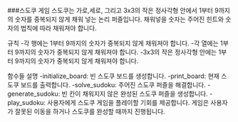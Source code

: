 ###스도쿠 게임
스도쿠는 가로,세로, 그리고 3x3의 작은 정사각형 안에서 1부터 9까지의 숫자를 중복되지 않게 채워 넣는 논리 퍼즐입니다. 채워넣을 숫자는 주어진 힌트와 숫자의 법칙에 따라 채워져야 합니다.

규칙
-각 행에는 1부터 9까지의 숫자가 중복되지 않게 채워져야 합니다.
-각 열에는 1부터 9까지의 숫자가 중복되지 않게 채워져야 합니다.
-3x3의 작은 정사각형 안에는 1부터 9까지의 숫자가 중복되지 않게 채워져야 합니다.

함수들 설명
-initialize_board: 빈 스도쿠 보드를 생성합니다.
-print_board: 현재 스도쿠 보드를 출력합니다.
-solve_sudoku: 주어진 스도쿠 퍼즐을 해결합니다.
-generate_sudoku: 빈 칸이 채워지지 않은 완성된 스도쿠 퍼즐을 생성합니다.
-play_sudoku: 사용자에게 스도쿠 게임을 플레이할 기회를 제공합니다. 게임은 사용자가 잘못된 이동을 하거나 스도쿠를 완성할 때까지 진행됩니다.
